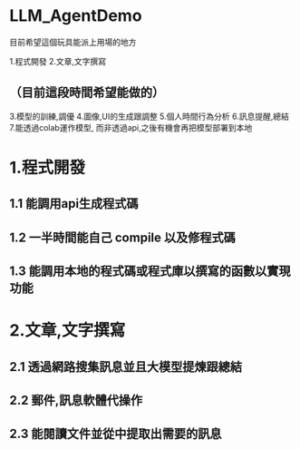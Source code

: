 # LLM_AgentDemo

目前希望這個玩具能派上用場的地方

1.程式開發
2.文章,文字撰寫

（目前這段時間希望能做的）
-----------------
3.模型的訓練,調優
4.圖像,UI的生成跟調整
5.個人時間行為分析
6.訊息提醒,總結
7.能透過colab運作模型, 而非透過api,之後有機會再把模型部署到本地


# 1.程式開發

## 1.1 能調用api生成程式碼

## 1.2 一半時間能自己 compile 以及修程式碼

## 1.3 能調用本地的程式碼或程式庫以撰寫的函數以實現功能

# 2.文章,文字撰寫

## 2.1 透過網路搜集訊息並且大模型提煉跟總結

## 2.2 郵件,訊息軟體代操作

## 2.3 能閱讀文件並從中提取出需要的訊息
